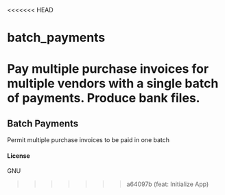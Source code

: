 <<<<<<< HEAD
# batch_payments
Pay multiple purchase invoices for multiple vendors with a single batch of payments.  Produce bank files.
=======
## Batch Payments

Permit multiple purchase invoices to be paid in one batch

#### License

GNU
>>>>>>> a64097b (feat: Initialize App)
